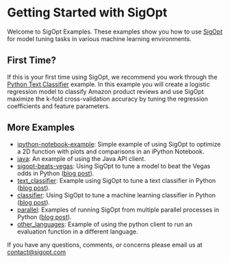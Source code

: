 # Getting Started with SigOpt

Welcome to SigOpt Examples. These examples show you how to use [SigOpt](https://sigopt.com) for model tuning tasks in various machine learning environments. 

## First Time?

If this is your first time using SigOpt, we recommend you work through the [Python Text Classifier](text_classifier) example. In this example you will create a logistic regression model to classify Amazon product reviews and use SigOpt maximize the k-fold cross-validation accuracy by tuning the regression coefficients and feature parameters.

## More Examples

- [ipython-notebook-example](https://github.com/sigopt/sigopt-examples/tree/master/ipython-notebook-example): Simple example of using SigOpt to optimize a 2D function with plots and comparisons in an iPython Notebook.
- [java](https://github.com/sigopt/sigopt-examples/tree/master/java): An example of using the Java API client.
- [sigopt-beats-vegas](https://github.com/sigopt/sigopt-examples/tree/master/sigopt-beats-vegas): Using SigOpt to tune a model to beat the Vegas odds in Python ([blog post](http://blog.sigopt.com/post/136340340198/sigopt-for-ml-using-model-tuning-to-beat-vegas)).
- [text_classifier](https://github.com/sigopt/sigopt-examples/tree/master/text_classifier): Example using SigOpt to tune a text classifier in Python ([blog post](http://blog.sigopt.com/post/133089144983/sigopt-for-ml-automatically-tuning-text)).
- [classifier](https://github.com/sigopt/sigopt-examples/tree/master/classifier): Using SigOpt to tune a machine learning classifier in Python ([blog post](http://blog.sigopt.com/post/111903668663/tuning-machine-learning-models)).
- [parallel](https://github.com/sigopt/sigopt-examples/tree/master/parallel): Examples of running SigOpt from multiple parallel processes in Python ([blog post](http://blog.sigopt.com/post/111903668663/tuning-machine-learning-models)).
- [other_languages](https://github.com/sigopt/sigopt-examples/tree/master/other_languages): Example of using the python client to run an evaluation function in a different language.

If you have any questions, comments, or concerns please email us at [contact@sigopt.com](mailto:contact@sigopt.com)
